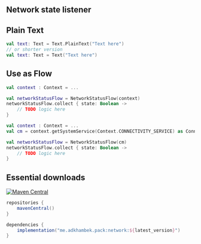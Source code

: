 ## Network state listener

## Plain Text

```kotlin
val text: Text = Text.PlainText("Text here")
// or shorter version
val text: Text = Text("Text here")
```

## Use as Flow
```kotlin
val context : Context = ...

val networkStatusFlow = NetworkStatusFlow(context)
networkStatusFlow.collect { state: Boolean ->
    // TODO logic here
}
```

```kotlin
val context : Context = ...
val cm = context.getSystemService(Context.CONNECTIVITY_SERVICE) as ConnectivityManager

val networkStatusFlow = NetworkStatusFlow(cm)
networkStatusFlow.collect { state: Boolean ->
    // TODO logic here
}
```

Essential downloads
-------------
[![Maven Central](https://img.shields.io/maven-central/v/me.adkhambek.pack/network.svg?label=Maven%20Central)](https://search.maven.org/artifact/me.adkhambek.pack/network)

```groovy
repositories {
    mavenCentral()
}

dependencies {
    implementation("me.adkhambek.pack:network:${latest_version}")
}
```
